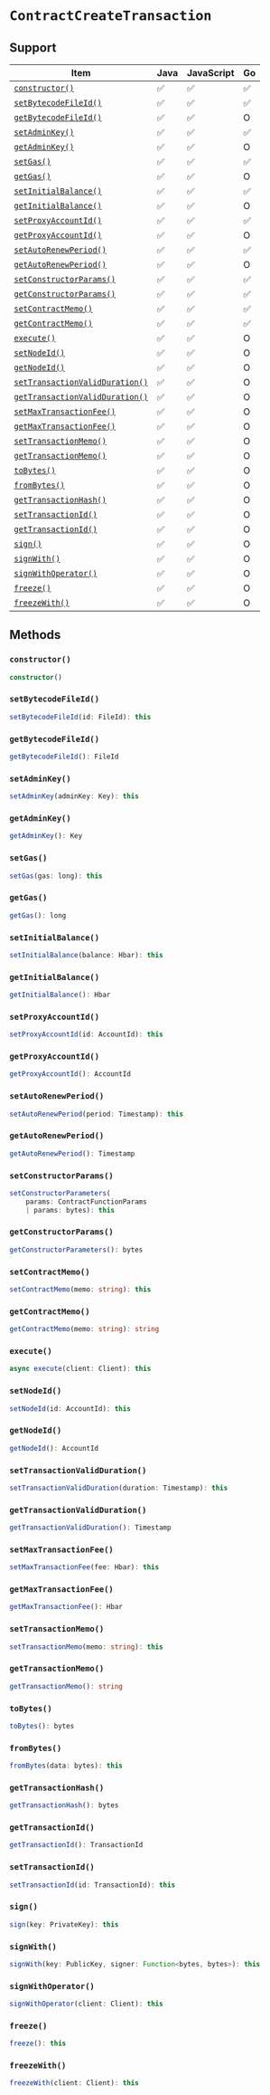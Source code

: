 # `ContractCreateTransaction`

## Support

| Item | Java | JavaScript | Go
| - | - | - | - |
| [`constructor()`](#constructor) | ✅ | ✅ | ✅
| [`setBytecodeFileId()`](#setbytecodefileid) | ✅ | ✅ | ✅
| [`getBytecodeFileId()`](#getbytecodefileid) | ✅ | ✅ | O
| [`setAdminKey()`](#setadminkey) | ✅ | ✅ | ✅
| [`getAdminKey()`](#getadminkey) | ✅ | ✅ | O
| [`setGas()`](#setgas) | ✅ | ✅ | ✅
| [`getGas()`](#getgas) | ✅ | ✅ | O
| [`setInitialBalance()`](#setinitialbalance) | ✅ | ✅ | ✅
| [`getInitialBalance()`](#getinitialbalance) | ✅ | ✅ | O
| [`setProxyAccountId()`](#setproxyaccountid) | ✅ | ✅ | ✅
| [`getProxyAccountId()`](#getproxyaccountid) | ✅ | ✅ | O
| [`setAutoRenewPeriod()`](#setautorenewperiod) | ✅ | ✅ | ✅
| [`getAutoRenewPeriod()`](#getautorenewperiod) | ✅ | ✅ | O
| [`setConstructorParams()`](#setconstructorparams) | ✅ | ✅ | ✅
| [`getConstructorParams()`](#getconstructorparams) | ✅ | ✅ | ✅
| [`setContractMemo()`](#setcontractmemo) | ✅ | ✅ | ✅
| [`getContractMemo()`](#getcontractmemo) | ✅ | ✅ | ✅
| [`execute()`](#execute) | ✅ | ✅ | O
| [`setNodeId()`](#setnodeid) | ✅ | ✅ | O
| [`getNodeId()`](#getnodeid) | ✅ | ✅ | O
| [`setTransactionValidDuration()`](#settransactionvalidduration) | ✅ | ✅ | O
| [`getTransactionValidDuration()`](#gettransactionvalidduration) | ✅ | ✅ | O
| [`setMaxTransactionFee()`](#setmaxtransactionfee) | ✅ | ✅ | O
| [`getMaxTransactionFee()`](#getmaxtransactionfee) | ✅ | ✅ | O
| [`setTransactionMemo()`](#settransactionmemo) | ✅ | ✅ | O
| [`getTransactionMemo()`](#gettransactionmemo) | ✅ | ✅ | O
| [`toBytes()`](#tobytes) | ✅ | ✅ | O
| [`fromBytes()`](#frombytes) | ✅ | ✅ | O
| [`getTransactionHash()`](#gettransactionhash) | ✅ | ✅ | O
| [`setTransactionId()`](#settransactionid) | ✅ | ✅ | O
| [`getTransactionId()`](#gettransactionid) | ✅ | ✅ | O
| [`sign()`](#sign) | ✅ | ✅ | O
| [`signWith()`](#signwith) | ✅ | ✅ | O
| [`signWithOperator()`](#signwithoperator) | ✅ | ✅ | O
| [`freeze()`](#freeze) | ✅ |  ✅ | O
| [`freezeWith()`](#freezewith) | ✅ | ✅ | O

## Methods

### `constructor()`

```typescript
constructor()
```

### `setBytecodeFileId()`

```typescript
setBytecodeFileId(id: FileId): this
```

### `getBytecodeFileId()`

```typescript
getBytecodeFileId(): FileId
```

### `setAdminKey()`

```typescript
setAdminKey(adminKey: Key): this
```

### `getAdminKey()`

```typescript
getAdminKey(): Key
```

### `setGas()`

```typescript
setGas(gas: long): this
```

### `getGas()`

```typescript
getGas(): long
```

### `setInitialBalance()`

```typescript
setInitialBalance(balance: Hbar): this
```

### `getInitialBalance()`

```typescript
getInitialBalance(): Hbar
```

### `setProxyAccountId()`

```typescript
setProxyAccountId(id: AccountId): this
```

### `getProxyAccountId()`

```typescript
getProxyAccountId(): AccountId
```


### `setAutoRenewPeriod()`

```typescript
setAutoRenewPeriod(period: Timestamp): this
```

### `getAutoRenewPeriod()`

```typescript
getAutoRenewPeriod(): Timestamp
```

### `setConstructorParams()`

```typescript
setConstructorParameters(
    params: ContractFunctionParams 
    | params: bytes): this
```

### `getConstructorParams()`

```typescript
getConstructorParameters(): bytes
```

### `setContractMemo()`

```typescript
setContractMemo(memo: string): this
```

### `getContractMemo()`

```typescript
getContractMemo(memo: string): string
```

### `execute()`

```typescript
async execute(client: Client): this
```

### `setNodeId()`

```typescript
setNodeId(id: AccountId): this
```

### `getNodeId()`

```typescript
getNodeId(): AccountId
```

### `setTransactionValidDuration()`

```typescript
setTransactionValidDuration(duration: Timestamp): this
```

### `getTransactionValidDuration()`

```typescript
getTransactionValidDuration(): Timestamp
```

### `setMaxTransactionFee()`

```typescript
setMaxTransactionFee(fee: Hbar): this
```

### `getMaxTransactionFee()`

```typescript
getMaxTransactionFee(): Hbar
```

### `setTransactionMemo()`

```typescript
setTransactionMemo(memo: string): this
```

### `getTransactionMemo()`

```typescript
getTransactionMemo(): string
```

### `toBytes()`

```typescript
toBytes(): bytes
```

### `fromBytes()`

```typescript
fromBytes(data: bytes): this
```

### `getTransactionHash()`

```typescript
getTransactionHash(): bytes
```

### `getTransactionId()`

```typescript
getTransactionId(): TransactionId
```

### `setTransactionId()`

```typescript
setTransactionId(id: TransactionId): this
```

### `sign()`

```typescript
sign(key: PrivateKey): this
```

### `signWith()`

```typescript
signWith(key: PublicKey, signer: Function<bytes, bytes>): this
```

### `signWithOperator()`

```typescript
signWithOperator(client: Client): this
```

### `freeze()`

```typescript
freeze(): this
```

### `freezeWith()`

```typescript
freezeWith(client: Client): this
```